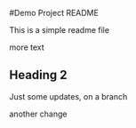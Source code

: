 #Demo Project README

This is a simple readme file

more text

## Heading 2

Just some updates, on a branch

another change
